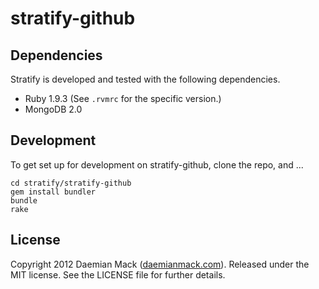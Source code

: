 # stratify-github

## Dependencies

Stratify is developed and tested with the following dependencies.

* Ruby 1.9.3 (See `.rvmrc` for the specific version.)
* MongoDB 2.0

## Development

To get set up for development on stratify-github, clone the repo, and ...

    cd stratify/stratify-github
    gem install bundler
    bundle
    rake

## License

Copyright 2012 Daemian Mack ([daemianmack.com](http://daemianmack.com)). Released under the MIT license. See the LICENSE file for further details.
